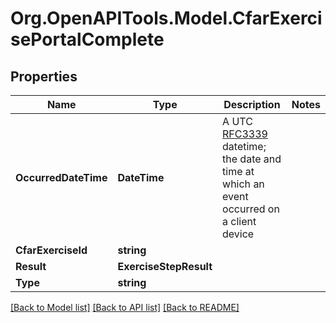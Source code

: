 # Org.OpenAPITools.Model.CfarExercisePortalComplete

## Properties

Name | Type | Description | Notes
------------ | ------------- | ------------- | -------------
**OccurredDateTime** | **DateTime** | A UTC [RFC3339](https://xml2rfc.tools.ietf.org/public/rfc/html/rfc3339.html#anchor14) datetime;  the date and time at which an event occurred on a client device | 
**CfarExerciseId** | **string** |  | 
**Result** | **ExerciseStepResult** |  | 
**Type** | **string** |  | 

[[Back to Model list]](../README.md#documentation-for-models) [[Back to API list]](../README.md#documentation-for-api-endpoints) [[Back to README]](../README.md)

